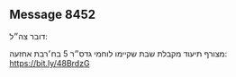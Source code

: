 ## Message 8452

דובר צה״ל:

מצורף תיעוד מקבלת שבת שקיימו לוחמי גדס״ר 5 בח׳רבת אחזעה: https://bit.ly/48BrdzG

